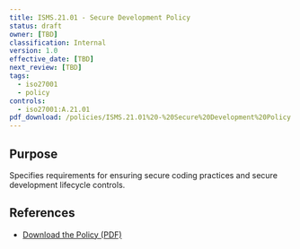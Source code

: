 ```yaml
---
title: ISMS.21.01 - Secure Development Policy
status: draft
owner: [TBD]
classification: Internal
version: 1.0
effective_date: [TBD]
next_review: [TBD]
tags:
  - iso27001
  - policy
controls:
  - iso27001:A.21.01
pdf_download: /policies/ISMS.21.01%20-%20Secure%20Development%20Policy.pdf
---
```


## Purpose
Specifies requirements for ensuring secure coding practices and secure development lifecycle controls.

## References
- [Download the Policy (PDF)](/policies/ISMS.21.01%20-%20Secure%20Development%20Policy.pdf)
